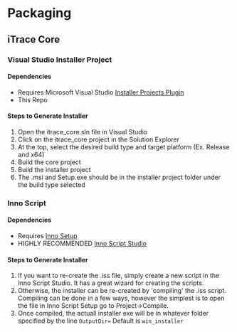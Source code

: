 # Packaging
## iTrace Core
### Visual Studio Installer Project
#### Dependencies
- Requires Microsoft Visual Studio [Installer Projects Plugin](https://marketplace.visualstudio.com/items?itemName=VisualStudioClient.MicrosoftVisualStudio2017InstallerProjects)
- This Repo

#### Steps to Generate Installer
1. Open the itrace_core.sln file in Visual Studio
2. Click on the itrace_core project in the Solution Explorer
3. At the top, select the desired build type and target platform (Ex. Release and x64)
4. Build the core project
5. Build the installer project
6. The .msi and Setup.exe should be in the installer project folder under the build type selected 

### Inno Script
#### Dependencies
- Requires [Inno Setup](http://www.jrsoftware.org/isdl.php)
- HIGHLY RECOMMENDED [Inno Script Studio](https://www.kymoto.org/products/inno-script-studio/downloads)

#### Steps to Generate Installer
1. If you want to re-create the .iss file, simply create a new script in the Inno Script Studio. It has a great wizard for creating the scripts.
2. Otherwise, the installer can be re-created by 'compiling' the .iss script. Compiling can be done in a few ways, however the simplest is to open the file in Inno Script Setup go to Project->Compile.
3. Once compiled, the actuall installer exe will be in whatever folder specified by the line
	```OutputDir=```
   Default is ```win_installer```
